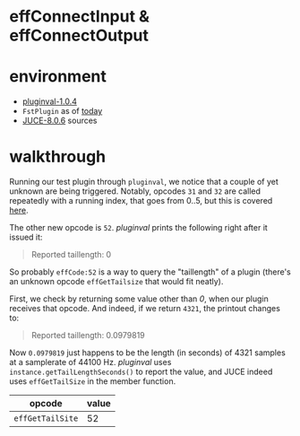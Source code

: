 effConnectInput & effConnectOutput
==================================

# environment
- [pluginval-1.0.4](https://github.com/Tracktion/pluginval/releases/download/v1.0.4/pluginval_Linux.zip)
- `FstPlugin` as of [today](https://git.iem.at/zmoelnig/FST/-/tree/3e5252f26be4ec68029f1cc5d4a7c191a3f98e13/src/FstPlugin)
- [JUCE-8.0.6](https://github.com/juce-framework/JUCE/releases/tag/8.0.6) sources

# walkthrough

Running our test plugin through `pluginval`, we notice that a couple of yet unknown are being triggered.
Notably, opcodes `31` and `32` are called repeatedly with a running index, that goes from 0..5,
but this is covered  [here](effConnectInput.md).

The other new opcode is `52`.
*pluginval* prints the following right after it issued it:
> Reported taillength: 0

So probably `effCode:52` is a way to query the "taillength" of a plugin
(there's an unknown opcode `effGetTailsize` that would fit neatly).

First, we check by returning some value other than *0*, when our plugin receives that opcode.
And indeed, if we return `4321`, the printout changes to:
> Reported taillength: 0.0979819

Now `0.0979819` just happens to be the length (in seconds) of 4321 samples at a samplerate of 44100 Hz.
*pluginval* uses `instance.getTailLengthSeconds()` to report the value,
and JUCE indeed uses `effGetTailSize` in the member function.

| opcode           | value |
|------------------|-------|
| `effGetTailSite` | 52    |
